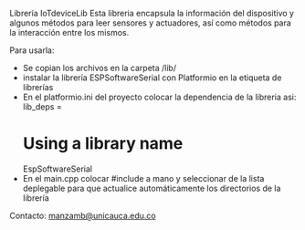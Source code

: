 Librería IoTdeviceLib
Esta libreria encapsula la información del dispositivo y algunos métodos para leer sensores y actuadores, así como métodos para la interacción entre los mismos.

Para usarla: 
- Se copian los archivos en la carpeta /lib/
- instalar la librería ESPSoftwareSerial con Platformio en la etiqueta de librerías
- En el platformio.ini del proyecto colocar la dependencia de la libreria asi:
lib_deps =
  # Using a library name
  EspSoftwareSerial
- En el main.cpp colocar #include <IoTdeviceLib> a mano y seleccionar de la lista deplegable para que actualice automáticamente los directorios de la librería

Contacto:
 manzamb@unicauca.edu.co  